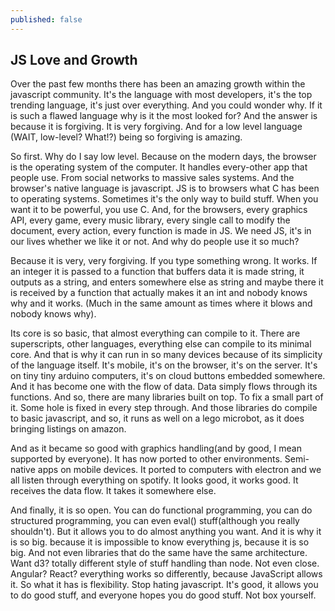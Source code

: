```yaml
---
published: false
---
```


## JS Love and Growth

Over the past few months there has been an amazing growth within the javascript community. It's the language with most developers, it's the top trending language, it's just over everything. And you could wonder why. If it is such a flawed language why is it the most looked for? And the answer is because it is forgiving. It is very forgiving. And for a low level language (WAIT, low-level? What!?) being so forgiving is amazing. 

So first. Why do I say low level. Because on the modern days, the browser is the operating system of the computer. It handles every-other app that people use. From social networks to massive sales systems. And the browser's native language is javascript. JS is to browsers what C has been to operating systems. Sometimes it's the only way to build stuff. When you want it to be powerful, you use C. And, for the browsers, every graphics API, every game, every music library, every single call to modify the document, every action, every function is made in JS. We need JS, it's in our lives whether we like it or not. And why do people use it so much?

Because it is very, very forgiving. If you type something wrong. It works. If an integer it is passed to a function that buffers data it is made string, it outputs as a string, and enters somewhere else as string and maybe there it is received by a function that actually makes it an int and nobody knows why and it works. (Much in the same amount as times where it blows and nobody knows why). 

Its core is so basic, that almost everything can compile to it. There are superscripts, other languages, everything else can compile to its minimal core. And that is why it can run in so many devices because of its simplicity of the language itself. It's mobile, it's on the browser, it's on the server. It's on tiny tiny arduino computers, it's on cloud buttons embedded somewhere. And it has become one with the flow of data. Data simply flows through its functions. And so, there are many libraries built on top. To fix a small part of it. Some hole is fixed in every step through. And those libraries do compile to basic javascript, and so, it runs as well on a lego microbot, as it does bringing listings on amazon. 

And as it became so good with graphics handling(and by good, I mean supported by everyone). It has now ported to other environments. Semi-native apps on mobile devices. It ported to computers with electron and we all listen through everything on spotify. It looks good, it works good. It receives the data flow. It takes it somewhere else. 

And finally, it is so open. You can do functional programming, you can do structured programming, you can even eval() stuff(although you really shouldn't). But it allows you to do almost anything you want. And it is why it is so big. because it is impossible to know everything js, because it is so big. And not even libraries that do the same have the same architecture. Want d3? totally different style of stuff  handling than node. Not even close. Angular? React? everything works so differently, because JavaScript allows it. So what it has is flexibility. Stop hating javascript. It's good, it allows you to do good stuff, and everyone hopes you do good stuff. Not box yourself. 

